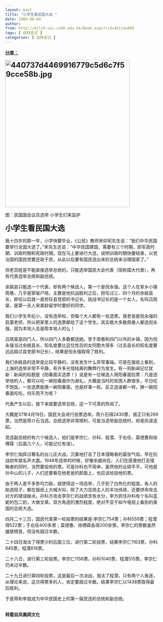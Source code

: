 ```yaml
---
layout: post
title: "小学生看民国大选 "
date: 1989-06-04
author: 
from: http://mjlsh.usc.cuhk.edu.hk/Book.aspx?cid=4&tid=695
tags: [ 这样走过 ]
categories: [ 这样走过 ]
---
```


<div style="margin: 15px 10px 10px 0px;">
 <div>
  <span id="ctl00_ContentPlaceHolder1_chapter1_SubjectLabel" style="font-weight:bold;text-decoration:underline;">
   分类：
  </span>
 </div>
 <p>
  <strong>
   <font size="5">
    <img align="top" alt="440737d4469916779c5d6c7f59cce58b.jpg" border="0" height="473" src="http://mjlsh.usc.cuhk.edu.hk/medias/contents/695/duanpian1/440737d4469916779c5d6c7f59cce58b.jpg" width="400"/>
   </font>
  </strong>
 </p>
 <p>
  图：民国国会议员选举 小学生们来监护
 </p>
 <p>
  <strong>
   <font size="5">
    小学生看民国大选
   </font>
  </strong>
 </p>
 <p>
  我十四岁的那一年，小学快要毕业，《公民》教师宋仰宪先生说：“我们中华民国要举行全国大选了。”宋先生还说：“中华民国建国，需要有三个时期，即军政时期、训政时期和宪政时期。现在马上要进行大选，说明训政时期快要结束，以党治国的国民党要还政于民，从此以后要有国民选出来的总统来治理国家了。”
 </p>
 <p>
  但老百姓是不能直接选举总统的，只能选举国民大会代表（简称国大代表），再有代表选举总统和副总统。
 </p>
 <p>
  余姚县只能选一个代表，却有两个候选人。第一个是倪永强，这个人在家乡小镇周巷，几乎是家喻户晓，主要是他抗战胜利之后，担任过三、四个月的余姚县长，卸任以后就一直担任县党部的书记长。挑战书记长的是一个女人，名叫吕晓棠，是第一夫人宋美龄留学时要好的同学。
 </p>
 <p>
  我们小学生年纪小，没有选举权，但每个大人都有一张选票。我老爸是倪永强的启蒙老师，所以把家里人的选票都给了这个学生。其实极大多数周巷人都选倪永强，因为本地人总是帮本地人的么！
 </p>
 <p>
  吕晓棠是四门人，所以四门人多数都选她。至于周巷和四门以外的乡镇，因为倪永强当过余姚县长，知名度要比这位性吕的女同胞大得多（过去县长的知名度要远远超过县党部书记长），结果是倪永强取得了胜利。
 </p>
 <p>
  我们余姚县的选举是比较平静的，没有发生什么异常事端。可是在报纸上看到，上海的选举非常不平静，有许多光怪陆离的舞弊行为发生。有一则新闻记忆犹新：新闻的标题是《阳春面买选票！》说是有一位候选人用阳春面拉票：凡是选举他的人，都可以吃一碗阳春面作为谢礼。大概是当时的贫困人群很多，平日吃不饱饭，一张选票能换一碗阳春面，也是好事一桩。反正选谁都一样，换一碗阳春面吃吃，何乐而不为呢？
 </p>
 <p>
  代表产生以后，接下来就要选举总统，这一下可真的热闹了。
 </p>
 <p>
  大概是37年4月19日，国民大会进行投票选举。蒋介石得2430票，居正只有269票，当然是蒋介石当选。总统选举非常顺利，可是当选举副总统时，却是风波迭起。
 </p>
 <p>
  竞选副总统的有六个候选人，他们是李宗仁、孙科、程潜、于右任、莫德惠和徐傅霖（后面几个人，可能记忆有误）。
 </p>
 <p>
  李宗仁指挥过著名的台儿庄大战，沉重地打击了日本侵略者的嚣张气焰，早在抗战初年就名声大震。1948年选举的时候，好像余威尚在。人们在感激他打击侵略者的同时，当然要投他的票。可是孙科也不简单，虽然他的业绩平平，可他是孙中山的儿子，人们还要看在他老爸的颜面上，也应该给投他的票。
 </p>
 <p>
  由于两人差不多势均力敌，就使得这一场选举，几乎到了白热化的程度。各人的助选班子，都在报纸上大喊大叫，除了大力显扬主人的丰功伟绩，还要拼命攻击对方的错误缺点。孙科方攻击李宗仁的战绩含有水分，李方抓住孙科有个名叫蓝妮的包二奶，大做文章。双方角逐的激烈程度，绝对不亚于如今电视上看到的美国的总统大选。
 </p>
 <p>
  四月二十三日，国民代表第一轮投票的结果是:李宗仁754票；孙科559票；程潜得522票；于右任400多票；莫德惠、徐傅霖各得200余票。李宗仁的票数虽然雄居榜首，但没有超过半数。
 </p>
 <p>
  二十四日淘汰了得票少的后面三位，进行第二轮投票，结果李宗仁1163票，孙科945票，程潜616票。
 </p>
 <p>
  二十八日，进行第三轮投票。李宗仁1156票，孙科1040票，程潜515票。李宗仁仍未过半数。
 </p>
 <p>
  二十九日进行第四轮投票，这是最后一次决战，淘汰了程潜，只有两个人角逐，从理论来说，这次得票多的人，肯定要超过半数。结果李宗仁以1438票取得最后胜利。
 </p>
 <p>
  于是蒋和李就成为中华民国史上的第一届民选的总统和副总统。
 </p>
 <p>
  <br/>
  <strong>
   转载自凤凰网文化
  </strong>
 </p>
</div>

